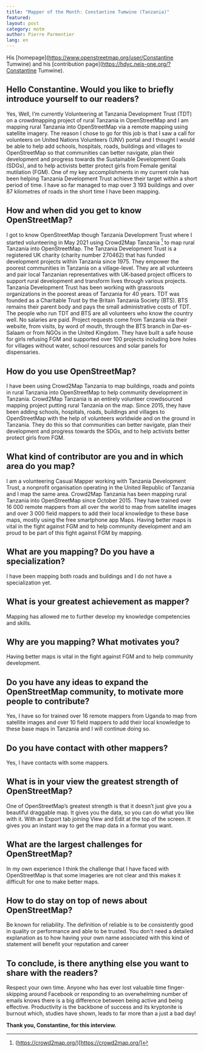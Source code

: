 ```yaml
---
title: "Mapper of the Month: Constantine Tumwine (Tanzania)"
featured:
layout: post
category: motm
author: Pierre Parmentier
lang: en
---
```


His [homepage](https://www.openstreetmap.org/user/Constantine Tumwine) and his [contribution page](https://hdyc.neis-one.org/?Constantine Tumwine).

## Hello Constantine. Would you like to briefly introduce yourself to our readers?  
Yes, Well, I’m currently Volunteering at Tanzania Development Trust (TDT) on a crowdmapping project of rural Tanzania in OpenStreetMap and I am mapping rural Tanzania into OpenStreetMap via a remote mapping using satellite imagery.
The reason I chose to go for this job is that I saw a call for volunteers on United Nations Volunteers (UNV) portal and I thought I would be able to help add schools, hospitals, roads, buildings and villages to OpenStreetMap so that communities can better navigate, plan their development and progress towards the Sustainable Development Goals (SDGs), and to help activists better protect girls from Female genital mutilation (FGM). 
One of my key accomplishments in my current role has been helping Tanzania Development Trust achieve their target within a short period of time. 
I have so far managed to map over 3&nbsp;193 buildings and over 87 kilometres of roads in the short time I have been mapping.
## How and when did you get to know OpenStreetMap? 
I got to know OpenStreetMap though Tanzania Development Trust where I started volunteering in May 2021 using Crowd2Map Tanzania [^1] to map rural Tanzania into OpenStreetMap. The Tanzania Development Trust is a registered UK charity (charity number 270462) that has funded development projects within Tanzania since 1975. They empower the poorest communities in Tanzania on a village-level. They are all volunteers and pair local Tanzanian representatives with UK-based project officers to support rural development and transform lives through various projects. Tanzania Development Trust has been working with grassroots organizations in the poorest areas of Tanzania for 40 years. TDT was founded as a Charitable Trust by the Britain Tanzania Society (BTS). BTS remains their parent body and pays the small administrative costs of TDT. The people who run TDT and BTS are all volunteers who know the country well. No salaries are paid. Project requests come from Tanzania via their website, from visits, by word of mouth, through the BTS branch in Dar-es-Salaam or from NGOs in the United Kingdom. They have built a safe house for girls refusing FGM and supported over 100 projects including bore holes for villages without water, school resources and solar panels for dispensaries.
## How do you use OpenStreetMap? 
I have been using Crowd2Map Tanzania to map buildings, roads and points in rural Tanzania into OpenStreetMap to help community development in Tanzania. Crowd2Map Tanzania is an entirely volunteer crowdsourced mapping project putting rural Tanzania on the map. Since 2015, they have been adding schools, hospitals, roads, buildings and villages to OpenStreetMap with the help of volunteers worldwide and on the ground in Tanzania. They do this so that communities can better navigate, plan their development and progress towards the SDGs, and to help activists better protect girls from FGM.
## What kind of contributor are you and in which area do you map? 
I am a volunteering Casual Mapper working with Tanzania Development Trust, a nonprofit organisation operating in the United Republic of Tanzania and I map the same area. Crowd2Map Tanzania has been mapping rural Tanzania into OpenStreetMap since October 2015. They have trained over 16&nbsp;000 remote mappers from all over the world to map from satellite images and over 3&nbsp;000 field mappers to add their local knowledge to these base maps, mostly using the free smartphone app Maps. Having better maps is vital in the fight against FGM and to help community development and am proud to be part of this fight against FGM by mapping.
## What are you mapping? Do you have a specialization?
I have been mapping both roads and buildings and I do not have a specialization yet.
## What is your greatest achievement as mapper?
Mapping has allowed me to further develop my knowledge competencies and skills.
## Why are you mapping? What motivates you?
Having better maps is vital in the fight against FGM and to help community development.
## Do you have any ideas to expand the OpenStreetMap community, to motivate more people to contribute?
Yes, I have so for trained over 16 remote mappers from Uganda to map from satellite images and over 10 field mappers to add their local knowledge to these base maps in Tanzania and I will continue doing so.
## Do you have contact with other mappers?
Yes, I have contacts with some mappers.
## What is in your view the greatest strength of OpenStreetMap?
One of OpenStreetMap’s greatest strength is that it doesn’t just give you a beautiful draggable map. It gives you the data, so you can do what you like with it. With an Export tab joining View and Edit at the top of the screen. It gives you an instant way to get the map data in a format you want.
## What are the largest challenges for OpenStreetMap?
In my own experience I think the challenge that I have faced with OpenStreetMap is that some imageries are not clear and this makes it difficult for one to make better maps.
## How to do stay on top of news about OpenStreetMap?
Be known for reliability. The definition of reliable is to be consistently good in quality or performance and able to be trusted. You don't need a detailed explanation as to how having your own name associated with this kind of statement will benefit your reputation and career
## To conclude, is there anything else you want to share with the readers? 
Respect your own time. Anyone who has ever lost valuable time finger-skipping around Facebook or responding to an overwhelming number of emails knows there is a big difference between being active and being effective. Productivity is the backbone of success and its kryptonite is burnout which, studies have shown, leads to far more than a just a bad day!

**Thank you, Constantine, for this interview.**


[^1]: (https://crowd2map.org/)[https://crowd2map.org/]
